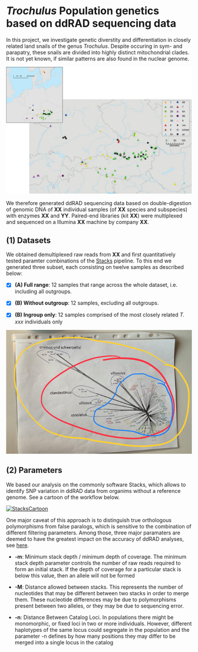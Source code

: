 # _Trochulus_ Population genetics based on ddRAD sequencing data

In this project, we investigate  genetic diverstity and differentiation in closely related land snails of the genus _Trochulus_. Despite occuring in sym- and parapatry, these snails are divided into highly distinct mitochondrial clades. It is not yet known, if similar patterns are also found in the nuclear genome.

[![geographic sample](images/eyu02302.jpeg)](https://academic.oup.com/mollus/article/80/4/371/1850286?login=true)

We therefore generated ddRAD sequencing data based on double-digestion of genomic DNA of **XX** individual samples (of **XX** species and subspecies) with enzymes **XX** and **YY**. Paired-end libraries (kit **XX**) were multiplexed and sequenced on a Illumina **XX** machine by company **XX**.

## (1) Datasets

We obtained demultiplexed raw reads from **XX** and first quantitatively tested paramter combinations of the [Stacks](https://catchenlab.life.illinois.edu/stacks/manual/#pipe) pipeline. To this end we generated three subset, each consisting on twelve samples as described below:

-   [x] **(A) Full range**: 12 samples that range across the whole dataset, i.e. including all outgroups.

-   [x] **(B) Without outgroup**: 12 samples, excluding all outgroups.

-   [x] **(B) Ingroup only**: 12 samples comprised of the most closely related _T. xxx_ individuals only

![samples](images/samples.png)

## (2) Parameters

We based our analysis on the commonly software Stacks, which allows to identify SNP variation in ddRAD data from organims without a reference genome. See a cartoon of the workflow below.

[![StacksCartoon](https://catchenlab.life.illinois.edu/stacks/param_tutorial/catalog.png)](https://catchenlab.life.illinois.edu/stacks/param_tut.php)

 One major caveat of this approach is to distinguish true orthologous polymorphisms from false paralogs, which is sensitive to the combination of different filtering parameters. Among those, three major paramaters are deemed to have the greatest impact on the accuracy of ddRAD analyses, see [here](https://catchenlab.life.illinois.edu/stacks/param_tut.php).

-   **-m**: Minimum stack depth / minimum depth of coverage. The minimum stack depth parameter controls the number of raw reads required to form an initial stack. If the depth of coverage for a particular stack is below this value, then an allele will not be formed

-   **-M**: Distance allowed between stacks. This represents the number of nucleotides that may be different between two stacks in order to merge them. These nucleotide differences may be due to polymorphisms present between two alleles, or they may be due to sequencing error.

-   **-n**: Distance Between Catalog Loci. In populations there might be monomorphic, or fixed loci in two or more individuals. However, different haplotypes of the same locus could segregate in the population and the parameter -n defines by how many positions they may differ to be merged into a single locus in the catalog
